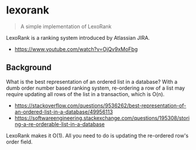 # lexorank
> A simple implementation of LexoRank

LexoRank is a ranking system introduced by Atlassian JIRA.
  * <https://www.youtube.com/watch?v=OjQv9xMoFbg>

## Background
What is the best representation of an ordered list in a database?
With a dumb order number based ranking system, re-ordering a row of a
list may require updating all rows of the list in a transaction,
which is O(n).
  * <https://stackoverflow.com/questions/9536262/best-representation-of-an-ordered-list-in-a-database/49956113>
  * <https://softwareengineering.stackexchange.com/questions/195308/storing-a-re-orderable-list-in-a-database>

LexoRank makes it O(1). All you need to do is updating the re-ordered
row's order field.

